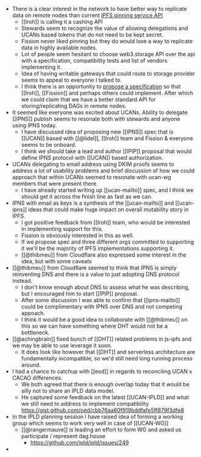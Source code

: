 - There is a clear interest in the network to have better way to replicate data on remote nodes than current [IPFS pinning service API](https://ipfs.github.io/pinning-services-api-spec/)
	- [[Iroh]] is calling it a cashing API
	- Stewards seem to recognize the value of allowing delegations and UCANs based tokens that do not need to be kept secret.
	- Fission never liked pinning but they do would love a way to replicate data in highly available nodes.
	- Lot of people seem hesitant to choose web3.storage API over the api with a specification, compatibility tests and list of vendors implementing it.
	- Idea of having writable gateways that could route to storage provider seems to appeal to everyone I talked to.
	- I think there is an opportunity to [propose a specification](https://github.com/ipfs/specs/) so that [[Iroh]], [[Fission]] and perhaps others could implement. After which we could claim that we have a better standard API for storing/replicating DAGs in remote nodes.
- It seemed like everyone was excited about UCANs. Ability to delegate [[IPNS]] publish seems to resonate both with stewards and anyone using IPNS today.
	- I have discussed idea of proposing new [[IPNS]] spec that is [[UCAN]] based with [[@lidel]], [[Iroh]] team and Fission & everyone seems to be onboard.
	- I think we should take a lead and author [[IPIP]] proposal that would define IPNS protocol with [[UCAN]] based authorization.
- UCANs delegating to email address using DKIM proofs seems to address a lot of usability problems and brief discussion of how we could approach that within UCANs seemed to resonate with ucan-wg members that were present there.
	- I have already started writing up [[ucan-mailto]] spec, and I think we should get it across the finish line as fast as we can.
- IPNS with email as keys is a synthesis of the [[ucan-mailto]] and [[ucan-ipns]] ideas that could make huge impact on overall mutability story in IPFS.
	- I got positive feedback from [[Iroh]] team, who would be interested in implementing support for this.
	- Fission is obviously interested in this as well.
	- If we propose spec and three different orgs committed to supporting it we'll be the majority of IPFS implementations supporting it.
	- [[@thibmeu]] from Cloudflare also expressed some interest in the idea, but with some caveats
- [[@thibmeu]] from Cloudflare seemed to think that IPNS is simply reinventing DNS and there is a value to just adopting DNS protocol instead.
	- I don't know enough about DNS to assess what he was describing, but I encouraged him to start [[IPIP]] proposal.
	- After some discussion I was able to confirm that [[ipns-mailto]] could be complimentary with IPNS over DNS and not competing appoach.
	- I think it would be a good idea to collaborate with [[@thibmeu]] on this so we can have something where DHT would not be a bottleneck.
- [[@achingbrain]] fixed bunch of [[DHT]] related problems in js-ipfs and we may be able to use leverage it soon.
	- It does look like however that [[DHT]] and serverless architecture are fundamentally incompatible, so we'd still need long running process around.
- I had a chance to catchup with [[eod]] in regards to reconciling UCAN x CACAO differences.
	- We both agreed that there is enough overlap today that it would be silly not to share an IPLD data model.
	- He captured some feedback on the latest [[UCAN-IPLD]] and what we still need to address to implement compatibility https://gist.github.com/oed/cbb76aa60f919bddfafe5ff879f3dfe8
- In the IPLD planning session I have raised idea of forming a working group which seems to work very well in case of [[UCAN-WG]]
	- [[@rangermauve]] is leading an effort to form WG and asked us participate / represent dag.house
		- https://github.com/ipld/ipld/issues/249
-